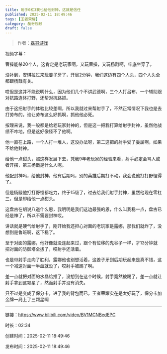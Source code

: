 ```yaml
---
title: 射手0杠3我也给他封神，这就是信任
published: 2025-02-11 18:49:46
tags: [王者荣耀]
category: 磊哥视频
draft: false
---
```



> 作者：[磊哥游戏](https://space.bilibili.com/268941858?spm_id_from=333.788.upinfo.head.click)

视频字幕：

曹操能杀20个人，这肯定是老玩家啊，又玩曹操，又玩杨戬啊，牢底坐穿了。

没补到，安琪拉过来玩姜子牙了，开局2分钟，我们这边有四个人头，四个人头全都跟杨戬有关。

哎但是这并不能说明什么，因为他们几个不讲武德啊，三个人打吕布，一个辅助跟对抗路连体打野，还帮对抗路抓。

由于这把射手的体验比较差啊，所以我就过来帮射手了，不然正常情况下我也是去打劳布的，谁让劳布这么好抓啊，抓他他必死。

按理来说，我一般都是给老玩家封神的，但是这一把我打算给射手封神，虽然他战绩不咋地，但是这好像怪不了他啊。

他一直在上路，一个人打一堆人，这没办法呀，第二这把的射手受了委屈啊，如果不给他封神。

给他一点甜头，照这样发展下去，凭我9年老玩家的经验来看，射手必定会骂人或者开摆，第三杨戬是什么人呢。

他配封神吗，给他封神，他有后期吗，别的英雄后期打不动，我会说他打打野怪得了。

但是杨戬他打打野怪都吃力，终于15级了，过去给我们射手封神，虽然他现在零杠三，但是却给他一点甜头。

这盘古在胡说八道什么恩，我明明是我们这边最强的恩，什么叫我稳一点，盘古已经是神了，所以不需要封神哎。

讲话就是硬气给射手了，刚开始我还担心对面的老玩家是露娜，那我们就炸了，没想到是鲁班啊，这下稳了。

至于对面的露娜，他好像就没连起来过，跟个有位移的鬼谷子一样，才13分钟就把对面的防御塔全拔了，哎射手还活着。

也是带射手走向了胜利，露娜他也别想活着，这姜子牙到后期玩起来是真不错，这一个减速对面一半血就没了，哎射手被踢了啊。

差一点就把对面的水晶给推了，没想到在这个时候，射手竟然被踢了，差一点就让射手拿到这颗星了，然而射手并没有消失。

只不过是变成了保分卡，进了我的背包而已，王者荣耀实在是太好玩了，保分卡加金牌一局上了三颗星啊

---


链接：https://www.bilibili.com/video/BV1MCNBedEPC



时长：02:34

创建时间：2025-02-11 18:49:46

发布时间：2025-02-11 18:49:46
